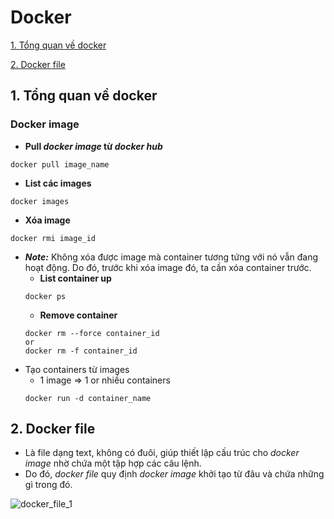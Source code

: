 # Docker

[1. Tổng quan về docker](#docker_overview)

[2. Docker file](#docker_file)

<a name = "docker_overview"></a>
## 1. Tổng quan về docker 

### Docker image

* **Pull *docker image* từ *docker hub***

```
docker pull image_name
```
* **List các images** 

```
docker images 
```
* **Xóa image** 

```
docker rmi image_id
```
* ***Note:*** Không xóa được image mà container tương tứng với nó vẫn đang hoạt động. Do đó, trước khi xóa image đó, ta cần xóa container trước.
   - **List container up** 
   ```
   docker ps
   ```
   - **Remove container** 
   ```
   docker rm --force container_id
   or
   docker rm -f container_id
   ```
* Tạo containers từ images
   - 1 image => 1 or nhiều containers 
   ```
   docker run -d container_name 
   ```
<a name = "docker_file"></a>
## 2. Docker file

* Là file dạng text, không có đuôi, giúp thiết lập cấu trúc cho *docker image* nhờ chứa một tập hợp các câu lệnh.
* Do đó, *docker file* quy định *docker image* khởi tạo từ đâu và chứa những gì trong đó.

![docker_file_1](https://user-images.githubusercontent.com/63502091/163532464-ea02a772-ad9e-45dd-9b5f-51da68000c8c.png)


